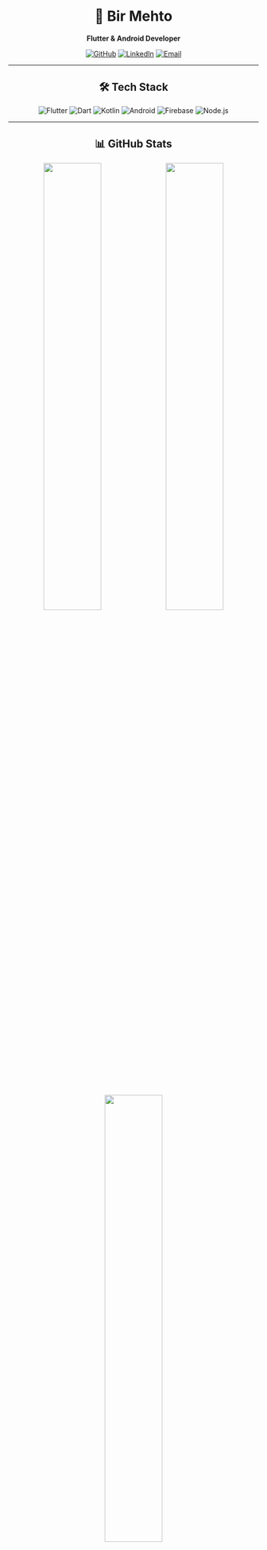 <div align="center">

# 👋 Bir Mehto  
**Flutter & Android Developer**  

[![GitHub](https://img.shields.io/badge/GitHub-181717?style=flat&logo=github&logoColor=white)](https://github.com/birmehto)
[![LinkedIn](https://img.shields.io/badge/LinkedIn-0A66C2?style=flat&logo=linkedin&logoColor=white)](https://linkedin.com/in/birmehto)
[![Email](https://img.shields.io/badge/Email-D14836?style=flat&logo=gmail&logoColor=white)](mailto:birmehto@gmail.com)

---

## 🛠 Tech Stack  
![Flutter](https://img.shields.io/badge/Flutter-02569B?style=flat-square&logo=flutter&logoColor=white)
![Dart](https://img.shields.io/badge/Dart-0175C2?style=flat-square&logo=dart&logoColor=white)
![Kotlin](https://img.shields.io/badge/Kotlin-7F52FF?style=flat-square&logo=kotlin&logoColor=white)
![Android](https://img.shields.io/badge/Android-3DDC84?style=flat-square&logo=android&logoColor=white)
![Firebase](https://img.shields.io/badge/Firebase-FFCA28?style=flat-square&logo=firebase&logoColor=black)
![Node.js](https://img.shields.io/badge/Node.js-339933?style=flat-square&logo=node.js&logoColor=white)

---

## 📊 GitHub Stats  
<img src="https://github-readme-stats.vercel.app/api?username=birmehto&show_icons=true&theme=tokyonight&hide_border=true" width="48%" />
<img src="https://streak-stats.demolab.com/?user=birmehto&theme=tokyonight&hide_border=true" width="48%" />

<img src="https://github-readme-stats.vercel.app/api/top-langs/?username=birmehto&layout=compact&theme=tokyonight&hide_border=true" width="48%" />

</div>